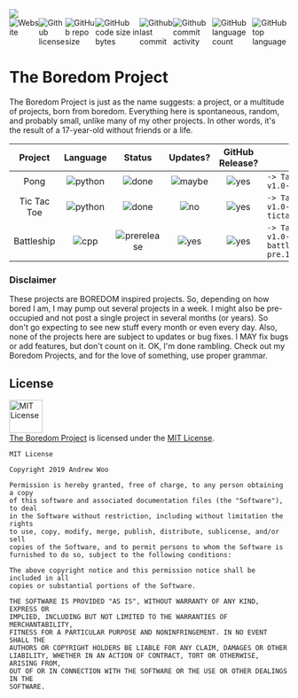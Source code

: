 <img sytle="width:100%" src="https://www.dropbox.com/s/moco159cewwdijb/theboredomproject.png?raw=1" />

<div style="width:100%;display:flex;justify-content:center;">
<a src="https://wooandrew.github.io/projects/theboredomproject/theboredomproject.htm"><img alt="Website" src="https://img.shields.io/website/https/wooandrew.github.io/projects/theboredomproject/theboredomproject.htm.svg"></a>
<a src="https://github.com/wooandrew/TheBoredomProject/blob/master/LICENSE"><img alt="Github license" src="https://img.shields.io/github/license/wooandrew/TheBoredomProject.svg"></a>
<img alt="GitHub repo size" src="https://img.shields.io/github/repo-size/wooandrew/TheBoredomProject.svg">
<img alt="GitHub code size in bytes" src="https://img.shields.io/github/languages/code-size/wooandrew/TheBoredomProject.svg">
<img alt="Github last commit" src="https://img.shields.io/github/last-commit/wooandrew/TheBoredomProject.svg">
<img alt="Github commit activity" src="https://img.shields.io/github/commit-activity/m/wooandrew/TheBoredomProject.svg">
<img alt="GitHub language count" src="https://img.shields.io/github/languages/count/wooandrew/TheBoredomProject.svg">
<img alt="GitHub top language" src="https://img.shields.io/github/languages/top/wooandrew/TheBoredomProject.svg">
</div>

# The Boredom Project
The Boredom Project is just as the name suggests: a project, or a multitude of projects, born from boredom. Everything here is spontaneous, random, and probably small, unlike many of my other projects. In other words, it's the result of a 17-year-old without friends or a life.

|Project    |Language                                                     |Status                                                                   |Updates?                                                 |GitHub Release?                                          |                        |
|:---------:|:-----------------------------------------------------------:|:-----------------------------------------------------------------------:|:-------------------------------------------------------:|:-------------------------------------------------------:|:-----------------------|
|Pong       |![python](https://img.shields.io/badge/-Python-%233572a5.svg)|![done](https://img.shields.io/badge/-Done-success.svg)                  |![maybe](https://img.shields.io/badge/-Maybe-yellow.svg) |![yes](https://img.shields.io/badge/-Yes-brightgreen.svg)|`-> Tag: v1.0-pong     `|
|Tic Tac Toe|![python](https://img.shields.io/badge/-Python-%233572a5.svg)|![done](https://img.shields.io/badge/-Done-success.svg)                  |![no](https://img.shields.io/badge/-No-red.svg)          |![yes](https://img.shields.io/badge/-Yes-brightgreen.svg)|`-> Tag: v1.0-tictactoe`|
|Battleship |![cpp](https://img.shields.io/badge/-C%2B%2B-%23f34b7d.svg)  |![prerelease](https://img.shields.io/badge/-Pre--Release-yellowgreen.svg)|![yes](https://img.shields.io/badge/-Yes-brightgreen.svg)|![yes](https://img.shields.io/badge/-Yes-brightgreen.svg)          |`-> Tag: v1.0-battleship-pre.1`|
<!-- ![build](https://img.shields.io/badge/-Build-blueviolet.svg) -->
### Disclaimer
These projects are BOREDOM inspired projects. So, depending on how bored I am, I may pump out several projects in a week. I might also be pre-occupied and not post a single project in several months (or years). So don't go expecting to see new stuff every month or even every day. Also, none of the projects here are subject to updates or bug fixes. I MAY fix bugs or add features, but don't count on it. OK, I'm done rambling. Check out my Boredom Projects, and for the love of something, use proper grammar.

## License
<a rel="license" href="https://opensource.org/licenses/MIT"><img alt="MIT License" src="https://cloud.githubusercontent.com/assets/5456665/18950087/fbe0681a-865f-11e6-9552-e59d038d5913.png" width="60em" height=auto/></a><br/><a href="https://github.com/wooandrew/TheBoredomProject">The Boredom Project</a> is licensed under the <a rel="license" href="https://opensource.org/licenses/MIT">MIT License</a>.
```
MIT License

Copyright 2019 Andrew Woo

Permission is hereby granted, free of charge, to any person obtaining a copy 
of this software and associated documentation files (the "Software"), to deal 
in the Software without restriction, including without limitation the rights 
to use, copy, modify, merge, publish, distribute, sublicense, and/or sell 
copies of the Software, and to permit persons to whom the Software is 
furnished to do so, subject to the following conditions:

The above copyright notice and this permission notice shall be included in all 
copies or substantial portions of the Software.

THE SOFTWARE IS PROVIDED "AS IS", WITHOUT WARRANTY OF ANY KIND, EXPRESS OR 
IMPLIED, INCLUDING BUT NOT LIMITED TO THE WARRANTIES OF MERCHANTABILITY, 
FITNESS FOR A PARTICULAR PURPOSE AND NONINFRINGEMENT. IN NO EVENT SHALL THE 
AUTHORS OR COPYRIGHT HOLDERS BE LIABLE FOR ANY CLAIM, DAMAGES OR OTHER 
LIABILITY, WHETHER IN AN ACTION OF CONTRACT, TORT OR OTHERWISE, ARISING FROM, 
OUT OF OR IN CONNECTION WITH THE SOFTWARE OR THE USE OR OTHER DEALINGS IN THE 
SOFTWARE.
```
